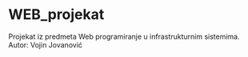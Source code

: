 # WEB_projekat
Projekat iz predmeta Web programiranje u infrastrukturnim sistemima. Autor: Vojin Jovanović
